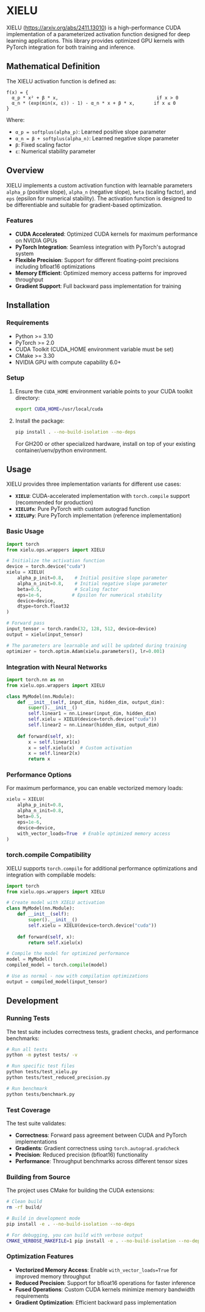# XIELU

XIELU (https://arxiv.org/abs/2411.13010) is a high-performance CUDA implementation of a parameterized activation function designed for deep learning applications. This library provides optimized GPU kernels with PyTorch integration for both training and inference.

## Mathematical Definition

The XIELU activation function is defined as:

```
f(x) = {
  α_p * x² + β * x,                                    if x > 0
  α_n * (exp(min(x, ε)) - 1) - α_n * x + β * x,       if x ≤ 0
}
```

Where:
- `α_p = softplus(alpha_p)`: Learned positive slope parameter
- `α_n = β + softplus(alpha_n)`: Learned negative slope parameter  
- `β`: Fixed scaling factor
- `ε`: Numerical stability parameter

## Overview

XIELU implements a custom activation function with learnable parameters `alpha_p` (positive slope), `alpha_n` (negative slope), `beta` (scaling factor), and `eps` (epsilon for numerical stability). The activation function is designed to be differentiable and suitable for gradient-based optimization.

### Features

- **CUDA Accelerated**: Optimized CUDA kernels for maximum performance on NVIDIA GPUs
- **PyTorch Integration**: Seamless integration with PyTorch's autograd system
- **Flexible Precision**: Support for different floating-point precisions including bfloat16 optimizations
- **Memory Efficient**: Optimized memory access patterns for improved throughput
- **Gradient Support**: Full backward pass implementation for training

## Installation

### Requirements

- Python >= 3.10
- PyTorch >= 2.0
- CUDA Toolkit (CUDA_HOME environment variable must be set)
- CMake >= 3.30
- NVIDIA GPU with compute capability 6.0+

### Setup

1. Ensure the `CUDA_HOME` environment variable points to your CUDA toolkit directory:
   ```bash
   export CUDA_HOME=/usr/local/cuda
   ```

2. Install the package:
   ```bash
   pip install . --no-build-isolation --no-deps
   ```

   For GH200 or other specialized hardware, install on top of your existing container/uenv/python environment.

## Usage

XIELU provides three implementation variants for different use cases:

- **`XIELU`**: CUDA-accelerated implementation with `torch.compile` support (recommended for production)
- **`XIELUfn`**: Pure PyTorch with custom autograd function
- **`XIELUPy`**: Pure PyTorch implementation (reference implementation)

### Basic Usage

```python
import torch
from xielu.ops.wrappers import XIELU

# Initialize the activation function
device = torch.device("cuda")
xielu = XIELU(
    alpha_p_init=0.8,    # Initial positive slope parameter
    alpha_n_init=0.8,    # Initial negative slope parameter  
    beta=0.5,            # Scaling factor
    eps=1e-6,           # Epsilon for numerical stability
    device=device,
    dtype=torch.float32
)

# Forward pass
input_tensor = torch.randn(32, 128, 512, device=device)
output = xielu(input_tensor)

# The parameters are learnable and will be updated during training
optimizer = torch.optim.Adam(xielu.parameters(), lr=0.001)
```

### Integration with Neural Networks

```python
import torch.nn as nn
from xielu.ops.wrappers import XIELU

class MyModel(nn.Module):
    def __init__(self, input_dim, hidden_dim, output_dim):
        super().__init__()
        self.linear1 = nn.Linear(input_dim, hidden_dim)
        self.xielu = XIELU(device=torch.device("cuda"))
        self.linear2 = nn.Linear(hidden_dim, output_dim)
        
    def forward(self, x):
        x = self.linear1(x)
        x = self.xielu(x)  # Custom activation
        x = self.linear2(x)
        return x
```

### Performance Options

For maximum performance, you can enable vectorized memory loads:

```python
xielu = XIELU(
    alpha_p_init=0.8,
    alpha_n_init=0.8, 
    beta=0.5,
    eps=1e-6,
    device=device,
    with_vector_loads=True  # Enable optimized memory access
)
```

### torch.compile Compatibility

XIELU supports `torch.compile` for additional performance optimizations and integration with compilable models:

```python
import torch
from xielu.ops.wrappers import XIELU

# Create model with XIELU activation
class MyModel(nn.Module):
    def __init__(self):
        super().__init__()
        self.xielu = XIELU(device=torch.device("cuda"))
    
    def forward(self, x):
        return self.xielu(x)

# Compile the model for optimized performance
model = MyModel()
compiled_model = torch.compile(model)

# Use as normal - now with compilation optimizations
output = compiled_model(input_tensor)
```

## Development

### Running Tests

The test suite includes correctness tests, gradient checks, and performance benchmarks:

```bash
# Run all tests
python -m pytest tests/ -v

# Run specific test files
python tests/test_xielu.py
python tests/test_reduced_precision.py

# Run benchmark
python tests/benchmark.py
```

### Test Coverage

The test suite validates:
- **Correctness**: Forward pass agreement between CUDA and PyTorch implementations
- **Gradients**: Gradient correctness using `torch.autograd.gradcheck`
- **Precision**: Reduced precision (bfloat16) functionality
- **Performance**: Throughput benchmarks across different tensor sizes

### Building from Source

The project uses CMake for building the CUDA extensions:

```bash
# Clean build
rm -rf build/

# Build in development mode
pip install -e . --no-build-isolation --no-deps

# For debugging, you can build with verbose output
CMAKE_VERBOSE_MAKEFILE=1 pip install -e . --no-build-isolation --no-deps
```

### Optimization Features

- **Vectorized Memory Access**: Enable `with_vector_loads=True` for improved memory throughput
- **Reduced Precision**: Support for bfloat16 operations for faster inference
- **Fused Operations**: Custom CUDA kernels minimize memory bandwidth requirements
- **Gradient Optimization**: Efficient backward pass implementation
